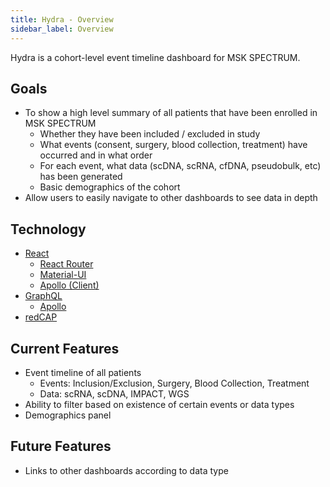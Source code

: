 ```yaml
---
title: Hydra - Overview
sidebar_label: Overview
---
```


Hydra is a cohort-level event timeline dashboard for MSK SPECTRUM.

## Goals

- To show a high level summary of all patients that have been enrolled in MSK SPECTRUM
  - Whether they have been included / excluded in study
  - What events (consent, surgery, blood collection, treatment) have occurred and in what order
  - For each event, what data (scDNA, scRNA, cfDNA, pseudobulk, etc) has been generated
  - Basic demographics of the cohort
- Allow users to easily navigate to other dashboards to see data in depth

## Technology

- [React](https://reactjs.org)
  - [React Router](https://reacttraining.com/react-router/)
  - [Material-UI](https://material-ui.com/)
  - [Apollo (Client)](https://www.apollographql.com/)
- [GraphQL](https://graphql.org/)
  - [Apollo](https://www.apollographql.com/)
- [redCAP](https://www.project-redcap.org/)

## Current Features

- Event timeline of all patients
  - Events: Inclusion/Exclusion, Surgery, Blood Collection, Treatment
  - Data: scRNA, scDNA, IMPACT, WGS
- Ability to filter based on existence of certain events or data types
- Demographics panel

## Future Features

- Links to other dashboards according to data type
